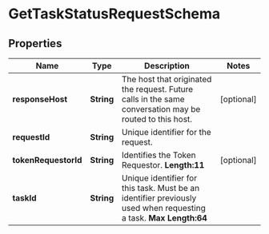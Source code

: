 

# GetTaskStatusRequestSchema

## Properties

Name | Type | Description | Notes
------------ | ------------- | ------------- | -------------
**responseHost** | **String** | The host that originated the request. Future calls in the same conversation may be routed to this host.  |  [optional]
**requestId** | **String** | Unique identifier for the request.  | 
**tokenRequestorId** | **String** | Identifies the Token Requestor.  __Length:11__  |  [optional]
**taskId** | **String** | Unique identifier for this task. Must be an identifier previously used when requesting a task.    __Max Length:64__  | 



